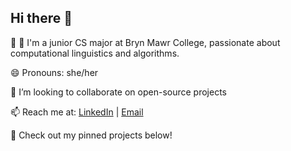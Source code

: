 ## Hi there 👋

🌱 🌱 I'm a junior CS major at Bryn Mawr College, passionate about computational linguistics and algorithms. 

😄 Pronouns: she/her

👯 I’m looking to collaborate on open-source projects

📫 Reach me at: [LinkedIn](https://www.linkedin.com/in/rachel-nguyen-502a84152/) | [Email](khanhchi121@gmail.com)

💼 Check out my pinned projects below!
